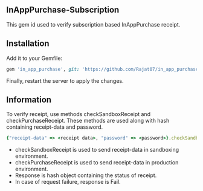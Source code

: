 ## InAppPurchase-Subscription

This gem id used to verify subscription based InAppPurchase receipt. 


## Installation

Add it to your Gemfile:

```ruby
gem 'in_app_purchase', git: 'https://github.com/Rajat07/in_app_purchase.git'
```

Finally, restart the server to apply the changes.


## Information

To verify receipt, use methods checkSandboxReceipt and checkPurchaseReceipt. These methods are used along with hash containing
receipt-data and password.

```ruby
{"receipt-data" => <receipt data>, "password" => <password>}.checkSandboxReceipt
```

* checkSandboxReceipt is used to send receipt-data in sandboxing environment.
* checkPurchaseReceipt is used to send receipt-data in production environment.
* Response is hash object containing the status of receipt.
* In case of request failure, response is Fail.


